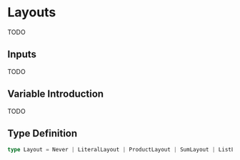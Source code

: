 # Layouts

TODO

## Inputs

TODO

## Variable Introduction

TODO

## Type Definition

```ts
type Layout = Never | LiteralLayout | ProductLayout | SumLayout | ListLayout | Always ;
```